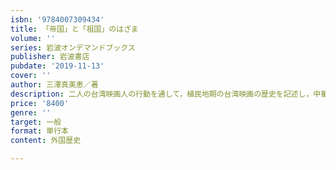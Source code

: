 ```yaml
---
isbn: '9784007309434'
title: 「帝国」と「祖国」のはざま
volume: ''
series: 岩波オンデマンドブックス
publisher: 岩波書店
pubdate: '2019-11-13'
cover: ''
author: 三澤真美恵／著
description: 二人の台湾映画人の行動を通して，植民地期の台湾映画の歴史を記述し，中華映画圏の失われた環をつなぐ．
price: '8400'
genre: ''
target: 一般
format: 単行本
content: 外国歴史

---
```

